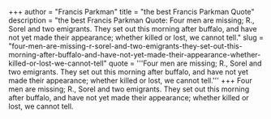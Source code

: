 +++
author = "Francis Parkman"
title = "the best Francis Parkman Quote"
description = "the best Francis Parkman Quote: Four men are missing; R., Sorel and two emigrants. They set out this morning after buffalo, and have not yet made their appearance; whether killed or lost, we cannot tell."
slug = "four-men-are-missing-r-sorel-and-two-emigrants-they-set-out-this-morning-after-buffalo-and-have-not-yet-made-their-appearance-whether-killed-or-lost-we-cannot-tell"
quote = '''Four men are missing; R., Sorel and two emigrants. They set out this morning after buffalo, and have not yet made their appearance; whether killed or lost, we cannot tell.'''
+++
Four men are missing; R., Sorel and two emigrants. They set out this morning after buffalo, and have not yet made their appearance; whether killed or lost, we cannot tell.
